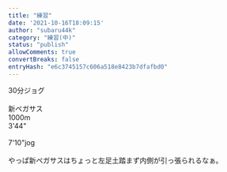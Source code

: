 ```yaml
---
title: "練習"
date: '2021-10-16T18:09:15'
author: "subaru44k"
category: "練習(中)"
status: "publish"
allowComments: true
convertBreaks: false
entryHash: "e6c3745157c606a518e8423b7dfafbd0"
---
```

30分ジョグ<br>
<br>
新ペガサス<br>
1000m<br>
3'44"<br>
<br>
7'10"jog<br>
<br>
やっぱ新ペガサスはちょっと左足土踏まず内側が引っ張られるなぁ。
